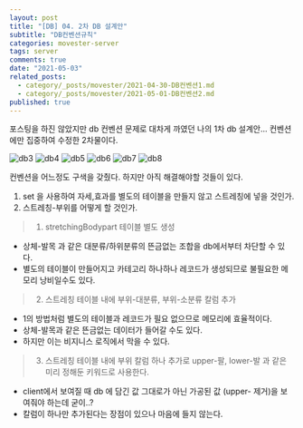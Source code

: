 ```yaml
---
layout: post
title: "[DB] 04. 2차 DB 설계안"
subtitle: "DB컨벤션규칙"
categories: movester-server
tags: server
comments: true
date: "2021-05-03"
related_posts:
  - category/_posts/movester/2021-04-30-DB컨벤션1.md
  - category/_posts/movester/2021-05-01-DB컨벤션2.md
published: true
---
```



포스팅을 하진 않았지만 db 컨벤션 문제로 대차게 까였던 나의 1차 db 설계안...
컨벤션에만 집중하여 수정한 2차물이다.

![db3](/assets/img/movester/db3.png)
![db4](/assets/img/movester/db4.png)
![db5](/assets/img/movester/db5.png)
![db6](/assets/img/movester/db6.png)
![db7](/assets/img/movester/db7.png)
![db8](/assets/img/movester/db8.png)

컨벤션을 어느정도 구색을 갖췄다.
하지만 아직 해결해야할 것들이 있다.
1. set 을 사용하여 자세,효과를 별도의 테이블을 만들지 않고 스트레칭에 넣을 것인가.
2. 스트레칭-부위를 어떻게 할 것인가.
> 1. stretchingBodypart 테이블 별도 생성

- 상체-발목 과 같은 대분류/하위분류의 뜬금없는 조합을 db에서부터 차단할 수 있다.
- 별도의 테이블이 만들어지고 카테고리 하나하나 레코드가 생성되므로 불필요한 메모리 낭비일수도 있다.

> 2. 스트레칭 테이블 내에 부위-대분류, 부위-소분류 칼럼 추가

- 1의 방법처럼 별도의 테이블과 레코드가 필요 없으므로 메모리에 효율적이다.
- 상체-발목과 같은 뜬금없는 데이터가 들어갈 수도 있다.
- 하지만 이는 비지니스 로직에서 막을 수 있다.

> 3. 스트레칭 테이블 내에 부위 칼럼 하나 추가로 upper-팔, lower-발 과 같은 미리 정해둔 키워드로 사용한다.

- client에서 보여질 때 db 에 담긴 값 그대로가 아닌 가공된 값 (upper- 제거)을 보여줘야 하는데 굳이..?
- 칼럼이 하나만 추가된다는 장점이 있으나 마음에 들지 않는다.
